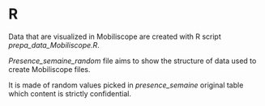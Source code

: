 # R

Data that are visualized in Mobiliscope are created with R script *prepa_data_Mobiliscope.R*.

*Presence_semaine_random* file aims to show the structure of data used to create Mobiliscope files.

It is made of random values picked in *presence_semaine* original table which content is strictly confidential.

